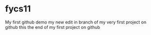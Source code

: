 # fycs11
My first github demo
my new edit in branch of my very first project on github
this the end of my first project on github

